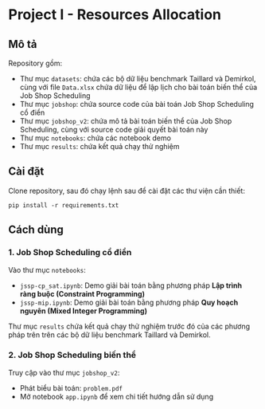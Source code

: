 # Project I - Resources Allocation

## Mô tả
Repository gồm:
- Thư mục `datasets`: chứa các bộ dữ liệu benchmark Taillard và Demirkol, cùng với file `Data.xlsx` chứa dữ liệu để lập lịch cho bài toán biến thể của Job Shop Scheduling
- Thư mục `jobshop`: chứa source code của bài toán Job Shop Scheduling cổ điển
- Thư mục `jobshop_v2`: chứa mô tả bài toán biến thể của Job Shop Scheduling, cùng với source code giải quyết bài toán này
- Thư mục `notebooks`: chứa các notebook demo
- Thư mục `results`: chứa kết quả chạy thử nghiệm

## Cài đặt
Clone repository, sau đó chạy lệnh sau để cài đặt các thư viện cần thiết:
```
pip install -r requirements.txt
```

## Cách dùng
### 1. Job Shop Scheduling cổ điển
Vào thư mục `notebooks`:

- `jssp-cp_sat.ipynb`: Demo giải bài toán bằng phương pháp **Lập trình ràng buộc (Constraint Programming)**
- `jssp-mip.ipynb`: Demo giải bài toán bằng phương pháp **Quy hoạch nguyên (Mixed Integer Programming)**

Thư mục `results` chứa kết quả chạy thử nghiệm trước đó của các phương pháp trên trên các bộ dữ liệu benchmark Taillard và Demirkol.
### 2. Job Shop Scheduling biến thể
Truy cập vào thư mục `jobshop_v2`:
- Phát biểu bài toán: `problem.pdf`
- Mở notebook `app.ipynb` để xem chi tiết hướng dẫn sử dụng